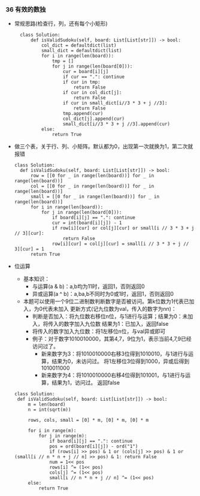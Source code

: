 ### 36 有效的数独

- 常规思路(检查行，列，还有每个小矩形)
  ```buildoutcfg
    class Solution:
        def isValidSudoku(self, board: List[List[str]]) -> bool:
            col_dict = defaultdict(list)
            small_dict = defaultdict(list)
            for i in range(len(board)):
                tmp = []
                for j in range(len(board[0])):
                    cur = board[i][j]
                    if cur == ".": continue
                    if cur in tmp: 
                        return False
                    if cur in col_dict[j]: 
                        return False
                    if cur in small_dict[i//3 * 3 + j //3]: 
                        return False
                    tmp.append(cur)
                    col_dict[j].append(cur)
                    small_dict[i//3 * 3 + j //3].append(cur)
            else:
                return True

  ```
  
- 做三个表，关于行、列、小矩阵。默认都为0，出现第一次就换为1，第二次就报错
  ```buildoutcfg
  class Solution:
    def isValidSudoku(self, board: List[List[str]]) -> bool:
        row = [[0 for _ in range(len(board))] for _ in range(len(board))]
        col = [[0 for _ in range(len(board))] for _ in range(len(board))]
        small = [[0 for _ in range(len(board))] for _ in range(len(board))]
        for i in range(len(board)):
            for j in range(len(board[0])):
                if board[i][j] == ".": continue
                cur = int(board[i][j]) - 1
                if row[i][cur] or col[j][cur] or small[i // 3 * 3 + j // 3][cur]:
                    return False
                row[i][cur] = col[j][cur] = small[i // 3 * 3 + j // 3][cur] = 1
        return True
  ```
  
- 位运算
  - 基本知识：
    - 与运算(a & b)：a,b均为11时，返回1，否则返回0
    - 异或运算(a ^ b)：a,ba,b不同时为0或1时，返回1，否则返回0
  - 本题可以使用一个9位二进制数判断数字是否被访问。第k位数为1代表已加入，为0代表未加入
    更新方式(记九位数为val，传入的数字为nn)：
    - 判断是否加入：将九位数右移位n位，与1进行与运算；结果为0：未加入，将传入的数字加入九位数
结果为1：已加入，返回false
    - 将传入的数字加入九位数：将1左移位n位，与val异或即可
    - 例子：对于数字1010010000，其第4,7，9位为1，表示当前4,7,9已经访问过了。
      - 新来数字为3：将1010010000右移3位得到1010010，与1进行与运算，结果为0，未访问过。
将1左移位3位得到1000，异或后得到1010011000
      - 新来数字为4：将1010010000右移4位得到101001，与1进行与运算，结果为1，访问过。
返回false
   ```
   class Solution:
    def isValidSudoku(self, board: List[List[str]]) -> bool:
        m = len(board)
        n = int(sqrt(m))

        rows, cols, small = [0] * m, [0] * m, [0] * m

        for i in range(m):
            for j in range(m):
                if board[i][j] == ".": continue
                pos = ord(board[i][j]) - ord("1")
                if (rows[i] >> pos) & 1 or (cols[j] >> pos) & 1 or (small[i // n * n + j // n] >> pos) & 1: return False
                num = 1<< pos
                rows[i] ^= (1<< pos)
                cols[j] ^= (1<< pos)
                small[i // n * n + j // n] ^= (1<< pos)
        else:
            return True
   ```

